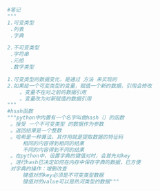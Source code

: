 
<BlogInfo title="2.可变类型和不可变类型" author="白日梦想猿" pv=0 read_times=0 pre_cost_time=0分19秒 category="语法进阶" tag_list="['语法进阶']" create_time="2020.02.16 13:57:08" update_time="2020.02.16 14:55:01" />

```python
#笔记
"""
1.可变类型
 .列表
 .字典

2.不可变类型
 .字符串
 .元组
 .数字类型

1.可变类型的数据变化，是通过 方法 来实现的
2.如果给一个可变类型的变量，赋值一个新的数据，引用会修改
    。变量不在对之前的数据引用
    。变量改为对新赋值的数据引用
"""
#hsah函数
"""python中内置有一个名字叫做hash（）的函数
 。接受 一个不可变类型 的数据作为参数
 。返回结果是一个整数
 。哈希是一种算法，其作用就是提取数据的特征码
     相同的内容得到相同的结果
     不同的内容得到不同的结果
 。在python中，设置字典的键值对时，会首先对key
 。进行hash已决定如何在内存中保存字典的数据，已方便
 对字典的操作：增删改查
     键值对的key必须是不可变类型数据
     键值对的value可以是热河类型的数据"""
```
